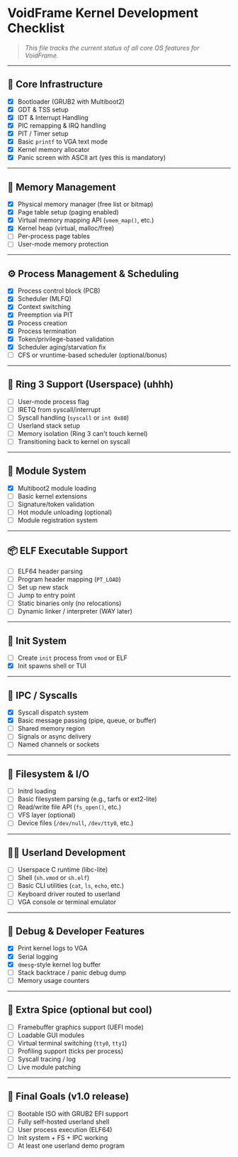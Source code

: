 # VoidFrame Kernel Development Checklist

> *This file tracks the current status of all core OS features for VoidFrame.*

---

## 🧱 Core Infrastructure

- [x] Bootloader (GRUB2 with Multiboot2)
- [x] GDT & TSS setup
- [x] IDT & Interrupt Handling
- [x] PIC remapping & IRQ handling
- [x] PIT / Timer setup
- [x] Basic `printf` to VGA text mode
- [x] Kernel memory allocator
- [x] Panic screen with ASCII art (yes this is mandatory)

---

## 🧠 Memory Management

- [x] Physical memory manager (free list or bitmap)
- [x] Page table setup (paging enabled)
- [x] Virtual memory mapping API (`vmem_map()`, etc.)
- [x] Kernel heap (virtual, malloc/free)
- [ ] Per-process page tables
- [ ] User-mode memory protection

---

## ⚙️ Process Management & Scheduling

- [x] Process control block (PCB)
- [x] Scheduler (MLFQ)
- [x] Context switching
- [x] Preemption via PIT
- [x] Process creation
- [x] Process termination 
- [x] Token/privilege-based validation
- [x] Scheduler aging/starvation fix
- [ ] CFS or vruntime-based scheduler (optional/bonus)

---

## 🔐 Ring 3 Support (Userspace) (uhhh)

- [ ] User-mode process flag
- [ ] IRETQ from syscall/interrupt
- [ ] Syscall handling (`syscall` or `int 0x80`)
- [ ] Userland stack setup
- [ ] Memory isolation (Ring 3 can't touch kernel)
- [ ] Transitioning back to kernel on syscall

---

## 🧩 Module System

- [x] Multiboot2 module loading
- [ ] Basic kernel extensions
- [ ] Signature/token validation
- [ ] Hot module unloading (optional)
- [ ] Module registration system

---

## 📦 ELF Executable Support

- [ ] ELF64 header parsing
- [ ] Program header mapping (`PT_LOAD`)
- [ ] Set up new stack
- [ ] Jump to entry point
- [ ] Static binaries only (no relocations)
- [ ] Dynamic linker / interpreter (WAY later)

---

## 🧠 Init System

- [ ] Create `init` process from `vmod` or ELF
- [x] Init spawns shell or TUI

---

## 💬 IPC / Syscalls

- [x] Syscall dispatch system
- [x] Basic message passing (pipe, queue, or buffer)
- [ ] Shared memory region
- [ ] Signals or async delivery
- [ ] Named channels or sockets

---

## 📁 Filesystem & I/O

- [ ] Initrd loading
- [ ] Basic filesystem parsing (e.g., tarfs or ext2-lite)
- [ ] Read/write file API (`fs_open()`, etc.)
- [ ] VFS layer (optional)
- [ ] Device files (`/dev/null`, `/dev/tty0`, etc.)

---

## 🧑‍💻 Userland Development

- [ ] Userspace C runtime (libc-lite)
- [ ] Shell (`sh.vmod` or `sh.elf`)
- [ ] Basic CLI utilities (`cat`, `ls`, `echo`, etc.)
- [ ] Keyboard driver routed to userland
- [ ] VGA console or terminal emulator

---

## 🔧 Debug & Developer Features

- [x] Print kernel logs to VGA
- [x] Serial logging
- [x] `dmesg`-style kernel log buffer
- [ ] Stack backtrace / panic debug dump
- [ ] Memory usage counters

---

## 🌈 Extra Spice (optional but cool)

- [ ] Framebuffer graphics support (UEFI mode)
- [ ] Loadable GUI modules
- [ ] Virtual terminal switching (`tty0`, `tty1`)
- [ ] Profiling support (ticks per process)
- [ ] Syscall tracing / log
- [ ] Live module patching

---

## 🏁 Final Goals (v1.0 release)

- [ ] Bootable ISO with GRUB2 EFI support
- [ ] Fully self-hosted userland shell
- [ ] User process execution (ELF64)
- [ ] Init system + FS + IPC working
- [ ] At least one userland demo program
